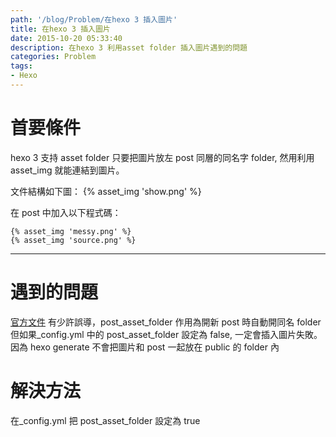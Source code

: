 ```yaml
---
path: '/blog/Problem/在hexo 3 插入圖片'
title: 在hexo 3 插入圖片
date: 2015-10-20 05:33:40
description: 在hexo 3 利用asset folder 插入圖片遇到的問題
categories: Problem
tags:
- Hexo
---
```


# 首要條件
hexo 3 支持 asset folder
只要把圖片放左 post 同層的同名字 folder, 然用利用 asset_img 就能連結到圖片。

文件結構如下圖：
{% asset_img 'show.png' %}

在 post 中加入以下程式碼：
```
{% asset_img 'messy.png' %}
{% asset_img 'source.png' %}
```

------

# 遇到的問題
[官方文件](https://hexo.io/docs/asset-folders.html) 有少許誤導，post_asset_folder 作用為開新 post 時自動開同名 folder
但如果_config.yml 中的 post_asset_folder 設定為 false, 一定會插入圖片失敗。
因為 hexo generate 不會把圖片和 post 一起放在 public 的 folder 內

# 解決方法
在_config.yml 把 post_asset_folder 設定為 true
